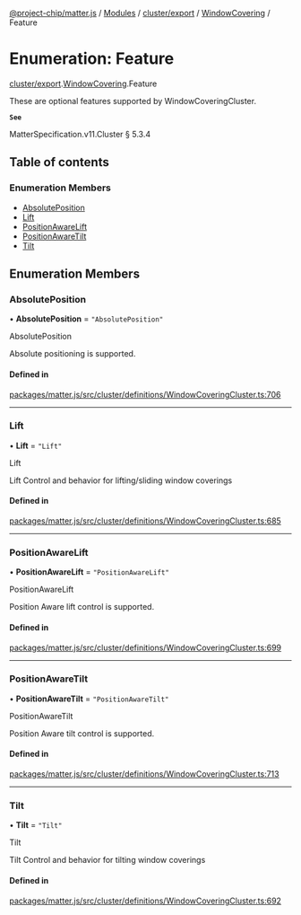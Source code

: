 [@project-chip/matter.js](../README.md) / [Modules](../modules.md) / [cluster/export](../modules/cluster_export.md) / [WindowCovering](../modules/cluster_export.WindowCovering.md) / Feature

# Enumeration: Feature

[cluster/export](../modules/cluster_export.md).[WindowCovering](../modules/cluster_export.WindowCovering.md).Feature

These are optional features supported by WindowCoveringCluster.

**`See`**

MatterSpecification.v11.Cluster § 5.3.4

## Table of contents

### Enumeration Members

- [AbsolutePosition](cluster_export.WindowCovering.Feature.md#absoluteposition)
- [Lift](cluster_export.WindowCovering.Feature.md#lift)
- [PositionAwareLift](cluster_export.WindowCovering.Feature.md#positionawarelift)
- [PositionAwareTilt](cluster_export.WindowCovering.Feature.md#positionawaretilt)
- [Tilt](cluster_export.WindowCovering.Feature.md#tilt)

## Enumeration Members

### AbsolutePosition

• **AbsolutePosition** = ``"AbsolutePosition"``

AbsolutePosition

Absolute positioning is supported.

#### Defined in

[packages/matter.js/src/cluster/definitions/WindowCoveringCluster.ts:706](https://github.com/project-chip/matter.js/blob/c0d55745d5279e16fdfaa7d2c564daa31e19c627/packages/matter.js/src/cluster/definitions/WindowCoveringCluster.ts#L706)

___

### Lift

• **Lift** = ``"Lift"``

Lift

Lift Control and behavior for lifting/sliding window coverings

#### Defined in

[packages/matter.js/src/cluster/definitions/WindowCoveringCluster.ts:685](https://github.com/project-chip/matter.js/blob/c0d55745d5279e16fdfaa7d2c564daa31e19c627/packages/matter.js/src/cluster/definitions/WindowCoveringCluster.ts#L685)

___

### PositionAwareLift

• **PositionAwareLift** = ``"PositionAwareLift"``

PositionAwareLift

Position Aware lift control is supported.

#### Defined in

[packages/matter.js/src/cluster/definitions/WindowCoveringCluster.ts:699](https://github.com/project-chip/matter.js/blob/c0d55745d5279e16fdfaa7d2c564daa31e19c627/packages/matter.js/src/cluster/definitions/WindowCoveringCluster.ts#L699)

___

### PositionAwareTilt

• **PositionAwareTilt** = ``"PositionAwareTilt"``

PositionAwareTilt

Position Aware tilt control is supported.

#### Defined in

[packages/matter.js/src/cluster/definitions/WindowCoveringCluster.ts:713](https://github.com/project-chip/matter.js/blob/c0d55745d5279e16fdfaa7d2c564daa31e19c627/packages/matter.js/src/cluster/definitions/WindowCoveringCluster.ts#L713)

___

### Tilt

• **Tilt** = ``"Tilt"``

Tilt

Tilt Control and behavior for tilting window coverings

#### Defined in

[packages/matter.js/src/cluster/definitions/WindowCoveringCluster.ts:692](https://github.com/project-chip/matter.js/blob/c0d55745d5279e16fdfaa7d2c564daa31e19c627/packages/matter.js/src/cluster/definitions/WindowCoveringCluster.ts#L692)
